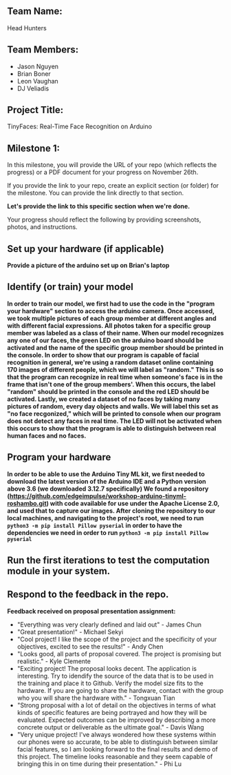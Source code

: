## Team Name:
Head Hunters
## Team Members:
- Jason Nguyen
- Brian Boner
- Leon Vaughan
- DJ Veliadis

## Project Title: 
TinyFaces: Real-Time Face Recognition on Arduino

## Milestone 1: 
In this milestone, you will provide the URL of your repo (which reflects the progress) or a PDF document for your progress on November 26th.

If you provide the link to your repo, create an explicit section (or folder) for the milestone. You can provide the link directly to that section.

**Let's provide the link to this specific section when we're done.**

Your progress should reflect the following by providing screenshots, photos, and instructions.


## Set up your hardware (if applicable)

**Provide a picture of the arduino set up on Brian's laptop**

## Identify (or train) your model 

**In order to train our model, we first had to use the code in the "program your hardware" section to access the arduino camera. Once accessed, we took multiple pictures of each group member at different angles and with different facial expressions. All photos taken for a specific group member was labeled as a class of their name. When our model recognizes any one of our faces, the green LED on the arduino board should be activated and the name of the specific group member should be printed in the console. In order to show that our program is capable of facial recognition in general, we're using a random dataset online containing 170 images of different people, which we will label as "random." This is so that the program can recognize in real time when someone's face is in the frame that isn't one of the group members'. When this occurs, the label "random" should be printed in the console and the red LED should be activated. Lastly, we created a dataset of no faces by taking many pictures of random, every day objects and walls. We will label this set as "no face recgonized," which will be printed to console when our program does not detect any faces in real time. The LED will not be activated when this occurs to show that the program is able to distinguish between real human faces and no faces.**

## Program your hardware
**In order to be able to use the Arduino Tiny ML kit, we first needed to download the latest version of the Arduino IDE and a Python version above 3.6 (we downloaded 3.12.7 specifically)
We found a repository (https://github.com/edgeimpulse/workshop-arduino-tinyml-roshambo.git) with code available for use under the Apache License 2.0, and used that to capture our images. After cloning the repository to our local machines, and navigating to the project's root, we need to run ```python3 -m pip install Pillow pyserial``` in order to have the dependencies we need in order to run ```python3 -m pip install Pillow pyserial```**

## Run the first iterations to test the computation module in your system.



## Respond to the feedback in the repo.

**Feedback received on proposal presentation assignment:** 
- "Everything was very clearly defined and laid out" - James Chun
- "Great presentation!" - Michael Sekyi
- "Cool project! I like the scope of the project and the specificity of your objectives, excited to see the results!" - Andy Chen
- "Looks good, all parts of proposal covered. The project is promising but realistic." - Kyle Clemente
- "Exciting project! The proposal looks decent. The application is interesting. Try to idendify the source of the data that is to be used in the training and place it to Github. Verify the model size fits to the hardware. If you are going to share the hardware, contact with the group who you will share the hardware with." - Tongxuan Tian
- "Strong proposal with a lot of detail on the objectives in terms of what kinds of specific features are being portrayed and how they will be evaluated. Expected outcomes can be improved by describing a more concrete output or deliverable as the ultimate goal." - Davis Wang
- "Very unique project! I've always wondered how these systems within our phones were so accurate, to be able to distinguish between similar facial features, so I am looking forward to the final results and demo of this project. The timeline looks reasonable and they seem capable of bringing this in on time during their presentation." - Phi Lu
